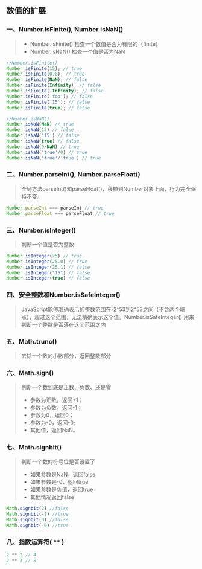 ## **数值的扩展**

### 一、Number.isFinite(), Number.isNaN()
> * Number.isFinite()  检查一个数值是否为有限的（finite）
> * Number.isNaN()  检查一个值是否为NaN

```javascript
//Number.isFinite()
Number.isFinite(15); // true
Number.isFinite(0.8); // true
Number.isFinite(NaN); // false
Number.isFinite(Infinity); // false
Number.isFinite(-Infinity); // false
Number.isFinite('foo'); // false
Number.isFinite('15'); // false
Number.isFinite(true); // false

//Number.isNaN()
Number.isNaN(NaN) // true
Number.isNaN(15) // false
Number.isNaN('15') // false
Number.isNaN(true) // false
Number.isNaN(9/NaN) // true
Number.isNaN('true'/0) // true
Number.isNaN('true'/'true') // true
```

### 二、Number.parseInt(), Number.parseFloat() 
>全局方法parseInt()和parseFloat()，移植到Number对象上面，行为完全保持不变。
```javascript
Number.parseInt === parseInt // true
Number.parseFloat === parseFloat // true
```

### 三、Number.isInteger()
>判断一个值是否为整数
```javascript
Number.isInteger(25) // true
Number.isInteger(25.0) // true
Number.isInteger(25.1) // false
Number.isInteger("15") // false
Number.isInteger(true) // false
```

### 四、安全整数和Number.isSafeInteger()
>JavaScript能够准确表示的整数范围在-2^53到2^53之间（不含两个端点），超过这个范围，无法精确表示这个值。Number.isSafeInteger() 用来判断一个整数是否落在这个范围之内

### 五、Math.trunc()
>去除一个数的小数部分，返回整数部分

### 六、Math.sign()
>判断一个数到底是正数、负数、还是零
> * 参数为正数，返回+1；
> * 参数为负数，返回-1；
> * 参数为0，返回0；
> * 参数为-0，返回-0;
> * 其他值，返回NaN。

### 七、Math.signbit()
>判断一个数的符号位是否设置了
> * 如果参数是NaN，返回false
> * 如果参数是-0，返回true
> * 如果参数是负值，返回true
> * 其他情况返回false
```javascript
Math.signbit(2) //false
Math.signbit(-2) //true
Math.signbit(0) //false
Math.signbit(-0) //true
```

### 八、指数运算符( ** )
```javascript
2 ** 2 // 4
2 ** 3 // 8
```